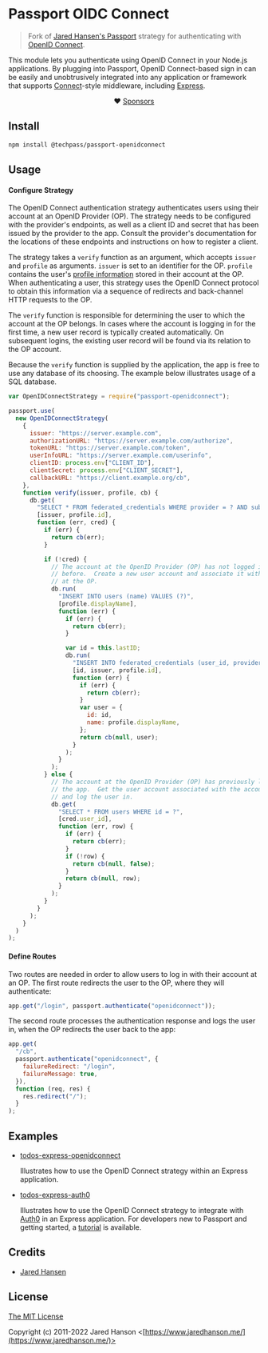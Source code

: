 # Passport OIDC Connect

> Fork of [Jared Hansen's Passport](https://www.passportjs.org/) strategy for authenticating with [OpenID Connect](https://openid.net/connect/).

This module lets you authenticate using OpenID Connect in your Node.js applications. By plugging into Passport, OpenID Connect-based sign in can be easily and unobtrusively integrated into any application or framework that supports [Connect](https://github.com/senchalabs/connect#readme)-style middleware, including [Express](https://expressjs.com/).

<div align="center">

:heart: [Sponsors](https://www.passportjs.org/sponsors/?utm_source=github&utm_medium=referral&utm_campaign=passport-openidconnect&utm_content=nav-sponsors)

</div>

## Install

```sh
npm install @techpass/passport-openidconnect
```

## Usage

#### Configure Strategy

The OpenID Connect authentication strategy authenticates users using their account at an OpenID Provider (OP). The strategy needs to be configured with the provider's endpoints, as well as a client ID and secret that has been issued by the provider to the app. Consult the provider's documentation for the locations of these endpoints and instructions on how to register a client.

The strategy takes a `verify` function as an argument, which accepts `issuer` and `profile` as arguments. `issuer` is set to an identifier for the OP. `profile` contains the user's [profile information](https://www.passportjs.org/reference/normalized-profile/) stored in their account at the OP. When authenticating a user, this strategy uses the OpenID Connect protocol to obtain this information via a sequence of redirects and back-channel HTTP requests to the OP.

The `verify` function is responsible for determining the user to which the account at the OP belongs. In cases where the account is logging in for the first time, a new user record is typically created automatically. On subsequent logins, the existing user record will be found via its relation to the OP account.

Because the `verify` function is supplied by the application, the app is free to use any database of its choosing. The example below illustrates usage of a SQL database.

```js
var OpenIDConnectStrategy = require("passport-openidconnect");

passport.use(
  new OpenIDConnectStrategy(
    {
      issuer: "https://server.example.com",
      authorizationURL: "https://server.example.com/authorize",
      tokenURL: "https://server.example.com/token",
      userInfoURL: "https://server.example.com/userinfo",
      clientID: process.env["CLIENT_ID"],
      clientSecret: process.env["CLIENT_SECRET"],
      callbackURL: "https://client.example.org/cb",
    },
    function verify(issuer, profile, cb) {
      db.get(
        "SELECT * FROM federated_credentials WHERE provider = ? AND subject = ?",
        [issuer, profile.id],
        function (err, cred) {
          if (err) {
            return cb(err);
          }

          if (!cred) {
            // The account at the OpenID Provider (OP) has not logged in to this app
            // before.  Create a new user account and associate it with the account
            // at the OP.
            db.run(
              "INSERT INTO users (name) VALUES (?)",
              [profile.displayName],
              function (err) {
                if (err) {
                  return cb(err);
                }

                var id = this.lastID;
                db.run(
                  "INSERT INTO federated_credentials (user_id, provider, subject) VALUES (?, ?, ?)",
                  [id, issuer, profile.id],
                  function (err) {
                    if (err) {
                      return cb(err);
                    }
                    var user = {
                      id: id,
                      name: profile.displayName,
                    };
                    return cb(null, user);
                  }
                );
              }
            );
          } else {
            // The account at the OpenID Provider (OP) has previously logged in to
            // the app.  Get the user account associated with the account at the OP
            // and log the user in.
            db.get(
              "SELECT * FROM users WHERE id = ?",
              [cred.user_id],
              function (err, row) {
                if (err) {
                  return cb(err);
                }
                if (!row) {
                  return cb(null, false);
                }
                return cb(null, row);
              }
            );
          }
        }
      );
    }
  )
);
```

#### Define Routes

Two routes are needed in order to allow users to log in with their account at an OP. The first route redirects the user to the OP, where they will authenticate:

```js
app.get("/login", passport.authenticate("openidconnect"));
```

The second route processes the authentication response and logs the user in, when the OP redirects the user back to the app:

```js
app.get(
  "/cb",
  passport.authenticate("openidconnect", {
    failureRedirect: "/login",
    failureMessage: true,
  }),
  function (req, res) {
    res.redirect("/");
  }
);
```

## Examples

- [todos-express-openidconnect](https://github.com/passport/todos-express-openidconnect)

  Illustrates how to use the OpenID Connect strategy within an Express application.

- [todos-express-auth0](https://github.com/passport/todos-express-auth0)

  Illustrates how to use the OpenID Connect strategy to integrate with [Auth0](https://auth0.com/) in an Express application. For developers new to Passport and getting started, a [tutorial](https://www.passportjs.org/tutorials/auth0/) is available.

## Credits

- [Jared Hansen](http://github.com/jaredhanson)

## License

[The MIT License](https://opensource.org/licenses/MIT)

Copyright (c) 2011-2022 Jared Hanson <[https://www.jaredhanson.me/](https://www.jaredhanson.me/)>
